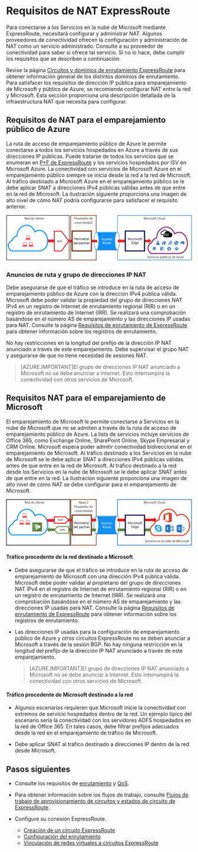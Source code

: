 <properties
   pageTitle="Requisitos NAT para circuitos ExpressRoute | Microsoft Azure"
   description="En esta página se proporcionan requisitos detallados para configurar y administrar NAT para circuitos ExpressRoute."
   documentationCenter="na"
   services="expressroute"
   authors="cherylmc"
   manager="carolz"
   editor=""/>
<tags
   ms.service="expressroute"
   ms.devlang="na"
   ms.topic="get-started-article"
   ms.tgt_pltfrm="na"
   ms.workload="infrastructure-services"
   ms.date="01/16/2016"
   ms.author="cherylmc"/>

# Requisitos de NAT ExpressRoute

Para conectarse a los Servicios en la nube de Microsoft mediante ExpressRoute, necesitará configurar y administrar NAT. Algunos proveedores de conectividad ofrecen la configuración y administración de NAT como un servicio administrado. Consulte a su proveedor de conectividad para saber si ofrece tal servicio. Si no lo hace, debe cumplir los requisitos que se describen a continuación.

Revise la página [Circuitos y dominios de enrutamiento ExpressRoute](expressroute-circuit-peerings.md) para obtener información general de los distintos dominios de enrutamiento. Para satisfacer los requisitos de dirección IP pública para emparejamiento de Microsoft y público de Azure, se recomienda configurar NAT entre la red y Microsoft. Esta sección proporciona una descripción detallada de la infraestructura NAT que necesita para configurar.

## Requisitos de NAT para el emparejamiento público de Azure

La ruta de acceso de emparejamiento público de Azure le permite conectarse a todos los servicios hospedados en Azure a través de sus direcciones IP públicas. Puede tratarse de todos los servicios que se enumeran en [P+F de ExpressRoute](expressroute-faqs.md) y los servicios hospedados por ISV en Microsoft Azure. La conectividad con servicios de Microsoft Azure en el emparejamiento público siempre se inicia desde la red a la red de Microsoft. Al tráfico destinado a Microsoft Azure en el emparejamiento público se le debe aplicar SNAT a direcciones IPv4 públicas válidas antes de que entre en la red de Microsoft. La ilustración siguiente proporciona una imagen de alto nivel de cómo NAT podría configurarse para satisfacer el requisito anterior.

![](./media/expressroute-nat/expressroute-nat-azure-public.png) 

### Anuncios de ruta y grupo de direcciones IP NAT

Debe asegurarse de que el tráfico se introduce en la ruta de acceso de emparejamiento público de Azure con la dirección IPv4 pública válida. Microsoft debe poder validar la propiedad del grupo de direcciones NAT IPv4 en un registro de Internet de enrutamiento regional (RIR) o en un registro de enrutamiento de Internet (IRR). Se realizará una comprobación basándose en el número AS de emparejamiento y las direcciones IP usadas para NAT. Consulte la página [Requisitos de enrutamiento de ExpressRoute](expressroute-routing.md) para obtener información sobre los registros de enrutamiento.
 
No hay restricciones en la longitud del prefijo de la dirección IP NAT anunciado a través de este emparejamiento. Debe supervisar el grupo NAT y asegurarse de que no tiene necesidad de sesiones NAT.

>[AZURE.IMPORTANT]El grupo de direcciones IP NAT anunciado a Microsoft no se debe anunciar a Internet. Esto interrumpirá la conectividad con otros servicios de Microsoft.

## Requisitos NAT para el emparejamiento de Microsoft

El emparejamiento de Microsoft le permite conectarse a Servicios en la nube de Microsoft que no se admiten a través de la ruta de acceso de emparejamiento público de Azure. La lista de servicios incluye servicios de Office 365, como Exchange Online, SharePoint Online, Skype Empresarial y CRM Online. Microsoft espera poder admitir conectividad bidireccional en el emparejamiento de Microsoft. Al tráfico destinado a los Servicios en la nube de Microsoft se le debe aplicar SNAT a direcciones IPv4 públicas válidas antes de que entre en la red de Microsoft. Al tráfico destinado a la red desde los Servicios en la nube de Microsoft se le debe aplicar SNAT antes de que entre en la red. La ilustración siguiente proporciona una imagen de alto nivel de cómo NAT se debe configurar para el emparejamiento de Microsoft.
 
![](./media/expressroute-nat/expressroute-nat-microsoft.png) 


#### Tráfico procedente de la red destinado a Microsoft

- Debe asegurarse de que el tráfico se introduce en la ruta de acceso de emparejamiento de Microsoft con una dirección IPv4 pública válida. Microsoft debe poder validar al propietario del grupo de direcciones NAT IPv4 en el registro de Internet de enrutamiento regional (RIR) o en un registro de enrutamiento de Internet (IRR). Se realizará una comprobación basándose en el número AS de emparejamiento y las direcciones IP usadas para NAT. Consulte la página [Requisitos de enrutamiento de ExpressRoute](expressroute-routing.md) para obtener información sobre los registros de enrutamiento.

- Las direcciones IP usadas para la configuración de emparejamiento público de Azure y otros circuitos ExpressRoute no se deben anunciar a Microsoft a través de la sesión BGP. No hay ninguna restricción en la longitud del prefijo de la dirección IP NAT anunciado a través de este emparejamiento.

	>[AZURE.IMPORTANT]El grupo de direcciones IP NAT anunciado a Microsoft no se debe anunciar a Internet. Esto interrumpirá la conectividad con otros servicios de Microsoft.

#### Tráfico procedente de Microsoft destinado a la red

- Algunos escenarios requieren que Microsoft inicie la conectividad con extremos de servicio hospedados dentro de la red. Un ejemplo típico del escenario sería la conectividad con los servidores ADFS hospedados en la red de Office 365. En tales casos, debe filtrar prefijos adecuados desde la red en el emparejamiento de tráfico de Microsoft. 

- Debe aplicar SNAT al tráfico destinado a direcciones IP dentro de la red desde Microsoft.

## Pasos siguientes

- Consulte los requisitos de [enrutamiento](expressroute-routing.md) y [QoS](expressroute-qos.md).
- Para obtener información sobre los flujos de trabajo, consulte [Flujos de trabajo de aprovisionamiento de circuitos y estados de circuito de ExpressRoute](expressroute-workflows.md).
- Configure su conexión ExpressRoute.

	- [Creación de un circuito ExpressRoute](expressroute-howto-circuit-classic.md)
	- [Configuración del enrutamiento](expressroute-howto-routing-classic.md)
	- [Vinculación de redes virtuales a circuitos ExpressRoute](expressroute-howto-linkvnet-classic.md)

<!---HONumber=AcomDC_0121_2016-->